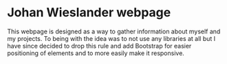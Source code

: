 # Johan Wieslander webpage

This webpage is designed as a way to gather information about myself and my projects.
To being with the idea was to not use any libraries at all but I have since decided to drop this rule and add Bootstrap for easier positioning of elements and to more easily make it responsive.
